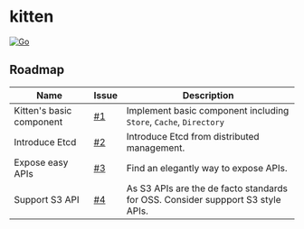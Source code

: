 # kitten

[![Go](https://github.com/JackLeeHal/kitten/actions/workflows/go.yml/badge.svg)](https://github.com/JackLeeHal/kitten/actions/workflows/go.yml)

## Roadmap
| Name                       | Issue                                               | Description                                                                     |
|----------------------------|-----------------------------------------------------|---------------------------------------------------------------------------------|
| Kitten's basic component   | [#1](https://github.com/JackLeeHal/kitten/issues/1) | Implement basic component including `Store`, `Cache`, `Directory`               |
| Introduce Etcd             | [#2](https://github.com/JackLeeHal/kitten/issues/2) | Introduce Etcd from distributed management.                                     |
| Expose easy APIs           | [#3](https://github.com/JackLeeHal/kitten/issues/3) | Find an elegantly way to expose APIs.                                           |
| Support S3 API             | [#4](https://github.com/JackLeeHal/kitten/issues/4) | As S3 APIs are the de facto standards for OSS. Consider suppport S3 style APIs. |


